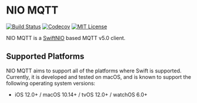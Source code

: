 # NIO MQTT
[![Build Status][build-badge]][build-link] [![Codecov][codecov-badge]][codecov-link] [![MIT License][license-badge]](LICENSE)

NIO MQTT is a [SwiftNIO](https://github.com/apple/swift-nio) based MQTT v5.0 client.


## Supported Platforms

NIO MQTT aims to support all of the platforms where Swift is supported. Currently, it is developed and tested on macOS, and is known to support the following operating system versions:

*  iOS 12.0+ / macOS 10.14+ / tvOS 12.0+ / watchOS 6.0+

[build-badge]:    https://github.com/HealthTap/swift-nio-mqtt/workflows/Build/badge.svg?branch=master
[build-link]:     https://github.com/HealthTap/swift-nio-mqtt/actions?query=branch%3Amaster
[codecov-badge]:  https://app.codacy.com/project/badge/Coverage/d48cf8c2011f41ac9a996828f9562e78
[codecov-link]:   https://www.codacy.com/gh/HealthTap/swift-nio-mqtt?utm_source=github.com&utm_medium=referral&utm_content=HealthTap/swift-nio-mqtt&utm_campaign=Badge_Coverage
[license-badge]:  https://img.shields.io/badge/license-Apache_2.0-007EC7.svg

